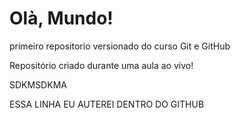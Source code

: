# Olà, Mundo!
 primeiro repositorio versionado do curso Git e GitHub

 Repositório criado durante uma aula ao vivo!

 SDKMSDKMA

ESSA LINHA EU AUTEREI DENTRO DO GITHUB
